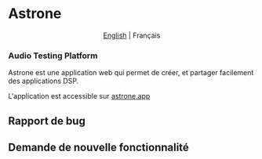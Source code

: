 # Astrone

<p align="center">
  <a href="https://github.com/alvarotrigo/fullPage.js#fullpagejs">English</a> |
  <span>Français</span>
</p>

### Audio Testing Platform

Astrone est une application web qui permet de créer, et partager facilement des applications DSP.

L'application est accessible sur [astrone.app](www.astrone.app)

## Rapport de bug

## Demande de nouvelle fonctionnalité
